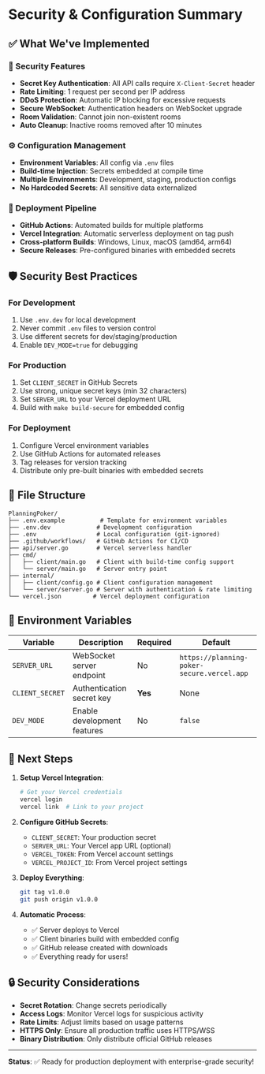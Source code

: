 # Security & Configuration Summary

## ✅ What We've Implemented

### 🔐 Security Features
- **Secret Key Authentication**: All API calls require `X-Client-Secret` header
- **Rate Limiting**: 1 request per second per IP address
- **DDoS Protection**: Automatic IP blocking for excessive requests
- **Secure WebSocket**: Authentication headers on WebSocket upgrade
- **Room Validation**: Cannot join non-existent rooms
- **Auto Cleanup**: Inactive rooms removed after 10 minutes

### ⚙️ Configuration Management
- **Environment Variables**: All config via `.env` files
- **Build-time Injection**: Secrets embedded at compile time
- **Multiple Environments**: Development, staging, production configs
- **No Hardcoded Secrets**: All sensitive data externalized

### 🚀 Deployment Pipeline
- **GitHub Actions**: Automated builds for multiple platforms
- **Vercel Integration**: Automatic serverless deployment on tag push
- **Cross-platform Builds**: Windows, Linux, macOS (amd64, arm64)
- **Secure Releases**: Pre-configured binaries with embedded secrets

## 🛡️ Security Best Practices

### For Development
1. Use `.env.dev` for local development
2. Never commit `.env` files to version control
3. Use different secrets for dev/staging/production
4. Enable `DEV_MODE=true` for debugging

### For Production
1. Set `CLIENT_SECRET` in GitHub Secrets
2. Use strong, unique secret keys (min 32 characters)
3. Set `SERVER_URL` to your Vercel deployment URL
4. Build with `make build-secure` for embedded config

### For Deployment
1. Configure Vercel environment variables
2. Use GitHub Actions for automated releases
3. Tag releases for version tracking
4. Distribute only pre-built binaries with embedded secrets

## 📁 File Structure

```
PlanningPoker/
├── .env.example          # Template for environment variables
├── .env.dev             # Development configuration
├── .env                 # Local configuration (git-ignored)
├── .github/workflows/   # GitHub Actions for CI/CD
├── api/server.go        # Vercel serverless handler
├── cmd/
│   ├── client/main.go   # Client with build-time config support
│   └── server/main.go   # Server entry point
├── internal/
│   ├── client/config.go # Client configuration management
│   └── server/server.go # Server with authentication & rate limiting
└── vercel.json         # Vercel deployment configuration
```

## 🔑 Environment Variables

| Variable | Description | Required | Default |
|----------|-------------|----------|---------|
| `SERVER_URL` | WebSocket server endpoint | No | `https://planning-poker-secure.vercel.app` |
| `CLIENT_SECRET` | Authentication secret key | **Yes** | None |
| `DEV_MODE` | Enable development features | No | `false` |

## 🎯 Next Steps

1. **Setup Vercel Integration**:
   ```bash
   # Get your Vercel credentials
   vercel login
   vercel link  # Link to your project
   ```

2. **Configure GitHub Secrets**:
   - `CLIENT_SECRET`: Your production secret
   - `SERVER_URL`: Your Vercel app URL (optional)
   - `VERCEL_TOKEN`: From Vercel account settings
   - `VERCEL_PROJECT_ID`: From Vercel project settings

3. **Deploy Everything**:
   ```bash
   git tag v1.0.0
   git push origin v1.0.0
   ```

4. **Automatic Process**:
   - ✅ Server deploys to Vercel
   - ✅ Client binaries build with embedded config
   - ✅ GitHub release created with downloads
   - ✅ Everything ready for users!

## 🔒 Security Considerations

- **Secret Rotation**: Change secrets periodically
- **Access Logs**: Monitor Vercel logs for suspicious activity
- **Rate Limits**: Adjust limits based on usage patterns
- **HTTPS Only**: Ensure all production traffic uses HTTPS/WSS
- **Binary Distribution**: Only distribute official GitHub releases

---

**Status**: ✅ Ready for production deployment with enterprise-grade security!
